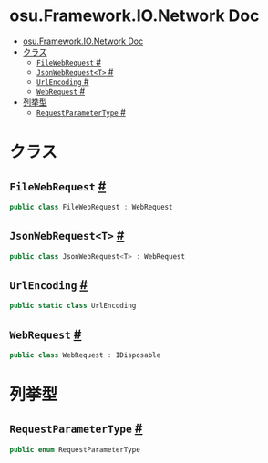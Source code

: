 # osu.Framework.IO.Network Doc
- [osu.Framework.IO.Network Doc](#osuframeworkionetwork-doc)
- [クラス](#クラス)
  - [`FileWebRequest` #](#filewebrequest-)
  - [`JsonWebRequest<T>` #](#jsonwebrequestt-)
  - [`UrlEncoding` #](#urlencoding-)
  - [`WebRequest` #](#webrequest-)
- [列挙型](#列挙型)
  - [`RequestParameterType` #](#requestparametertype-)

# クラス
## `FileWebRequest` [#](https://github.com/ppy/osu-framework/blob/master/osu.Framework/IO/Network/FileWebRequest.cs#L15)
```csharp
public class FileWebRequest : WebRequest
```

## `JsonWebRequest<T>` [#](https://github.com/ppy/osu-framework/blob/master/osu.Framework/IO/Network/JsonWebRequest.cs#L14)
```csharp
public class JsonWebRequest<T> : WebRequest
```

## `UrlEncoding` [#](https://github.com/ppy/osu-framework/blob/master/osu.Framework/IO/Network/UrlEncoding.cs#L10)
```csharp
public static class UrlEncoding
```

## `WebRequest` [#](https://github.com/ppy/osu-framework/blob/master/osu.Framework/IO/Network/WebRequest.cs#L24)
```csharp
public class WebRequest : IDisposable
```

# 列挙型
## `RequestParameterType` [#](https://github.com/ppy/osu-framework/blob/master/osu.Framework/IO/Network/RequestParameterType.cs#L9)
```csharp
public enum RequestParameterType
```